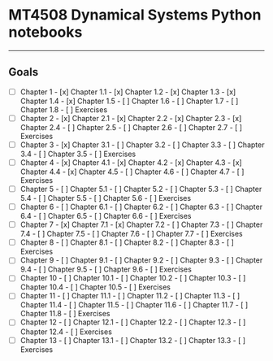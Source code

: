 # MT4508 Dynamical Systems Python notebooks
---
## Goals
- [ ] Chapter 1
      - [x] Chapter 1.1
      - [x] Chapter 1.2
      - [x] Chapter 1.3
      - [x] Chapter 1.4
      - [x] Chapter 1.5
      - [ ] Chapter 1.6
      - [ ] Chapter 1.7
      - [ ] Chapter 1.8
      - [ ] Exercises
- [ ] Chapter 2
      - [x] Chapter 2.1
      - [x] Chapter 2.2
      - [x] Chapter 2.3
      - [x] Chapter 2.4
      - [ ] Chapter 2.5
      - [ ] Chapter 2.6
      - [ ] Chapter 2.7
      - [ ] Exercises
- [ ] Chapter 3
      - [x] Chapter 3.1
      - [ ] Chapter 3.2
      - [ ] Chapter 3.3
      - [ ] Chapter 3.4
      - [ ] Chapter 3.5
      - [ ] Exercises
- [ ] Chapter 4
      - [x] Chapter 4.1
      - [x] Chapter 4.2
      - [x] Chapter 4.3
      - [x] Chapter 4.4
      - [x] Chapter 4.5
      - [ ] Chapter 4.6
      - [ ] Chapter 4.7
      - [ ] Exercises
- [ ] Chapter 5
      - [ ] Chapter 5.1
      - [ ] Chapter 5.2
      - [ ] Chapter 5.3
      - [ ] Chapter 5.4
      - [ ] Chapter 5.5
      - [ ] Chapter 5.6
      - [ ] Exercises
- [ ] Chapter 6
      - [ ] Chapter 6.1
      - [ ] Chapter 6.2
      - [ ] Chapter 6.3
      - [ ] Chapter 6.4
      - [ ] Chapter 6.5
      - [ ] Chapter 6.6
      - [ ] Exercises
- [ ] Chapter 7
      - [x] Chapter 7.1
      - [x] Chapter 7.2
      - [ ] Chapter 7.3
      - [ ] Chapter 7.4
      - [ ] Chapter 7.5
      - [ ] Chapter 7.6
      - [ ] Chapter 7.7
      - [ ] Exercises
- [ ] Chapter 8
      - [ ] Chapter 8.1
      - [ ] Chapter 8.2
      - [ ] Chapter 8.3
      - [ ] Exercises
- [ ] Chapter 9
      - [ ] Chapter 9.1
      - [ ] Chapter 9.2
      - [ ] Chapter 9.3
      - [ ] Chapter 9.4
      - [ ] Chapter 9.5
      - [ ] Chapter 9.6
      - [ ] Exercises
- [ ] Chapter 10
      - [ ] Chapter 10.1
      - [ ] Chapter 10.2
      - [ ] Chapter 10.3
      - [ ] Chapter 10.4
      - [ ] Chapter 10.5
      - [ ] Exercises
- [ ] Chapter 11
      - [ ] Chapter 11.1
      - [ ] Chapter 11.2
      - [ ] Chapter 11.3
      - [ ] Chapter 11.4
      - [ ] Chapter 11.5
      - [ ] Chapter 11.6
      - [ ] Chapter 11.7
      - [ ] Chapter 11.8
      - [ ] Exercises
- [ ] Chapter 12
      - [ ] Chapter 12.1
      - [ ] Chapter 12.2
      - [ ] Chapter 12.3
      - [ ] Chapter 12.4
      - [ ] Exercises
- [ ] Chapter 13
      - [ ] Chapter 13.1
      - [ ] Chapter 13.2
      - [ ] Chapter 13.3
      - [ ] Exercises
